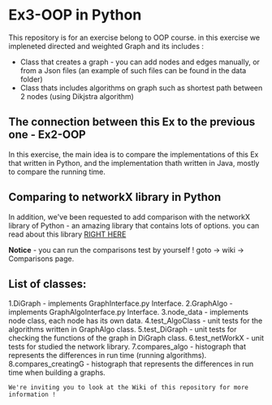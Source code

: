 # Ex3-OOP in Python


This repository is for an exercise belong to OOP course.
in this exercise we impleneted directed and weighted Graph and its includes :

* Class that creates a graph - you can add nodes and edges manually, or from a Json files
  (an example of such files can be found in the data folder)
* Class thats includes algorithms on graph such as shortest path between 2 nodes (using Dikjstra algorithm)


## The connection between this Ex to the previous one - Ex2-OOP

In this exercise, the main idea is to compare the implementations of this Ex that written in Python, and the 
implementation thath written in Java, mostly to compare the running time.

## Comparing to networkX library in Python

In addition, we've been requested to add comparison with the networkX library of Python - an amazing library that
contains lots of options.
you can read about this library [RIGHT HERE](https://networkx.org/)

**Notice** - you can run the comparisons test by yourself ! goto -> wiki -> Comparisons page.

## List of classes:
1.DiGraph - implements GraphInterface.py Interface.
2.GraphAlgo - implements GraphAlgoInterface.py Interface.
3.node_data - implements node class, each node has its own data.
4.test_AlgoClass - unit tests for the algorithms written in GraphAlgo class.
5.test_DiGraph - unit tests for checking the functions of the graph in DiGraph class.
6.test_netWorkX - unit tests for studied the network library.
7.compares_algo - histograph that represents the differences in run time (running algorithms).
8.compares_creatingG - histograph that represents the differences in run time when building a graphs.

``` We're inviting you to look at the Wiki of this repository for more information ! ```
